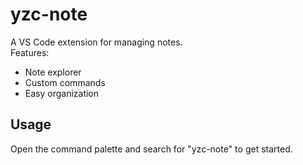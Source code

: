 # yzc-note

A VS Code extension for managing notes.  
Features:
- Note explorer
- Custom commands
- Easy organization

## Usage

Open the command palette and search for "yzc-note" to get started.